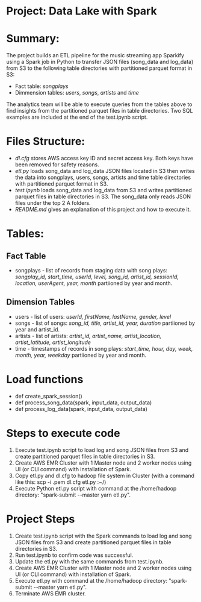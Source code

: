 # Project: Data Lake with Spark

# Summary:

The project builds an ETL pipeline for the music streaming app Sparkify using a Spark job in Python to transfer JSON files (song_data and log_data) from S3 to the following table directories with partitioned parquet format in S3:

- Fact table: *songplays*
- Dimmension tables: *users*, *songs*, *artists* and *time*

The analytics team will be able to execute queries from the tables above to find insights from the partitioned parquet files in table directories. Two SQL examples are included at the end of the test.ipynb script.

# Files Structure:

- *dl.cfg* stores AWS access key ID and secret access key. Both keys have been removed for safety reasons.
- *etl.py* loads song_data and log_data JSON files located in S3 then writes the data into songplays, users, songs, artists and time table directories with partitioned parquet format in S3. 
- *test.ipynb* loads song_data and log_data from S3 and writes partitioned parquet files in table directories in S3. The song_data only reads JSON files under the top 2 A folders.
- *README.md* gives an explanation of this project and how to execute it.

# Tables:

## Fact Table
- songplays - list of records from staging data with song plays: *songplay_id, start_time, userId, level, song_id, artist_id, sessionId, location, userAgent, year, month* partiioned by year and month.

## Dimension Tables
- users - list of users: *userId, firstName, lastName, gender, level*
- songs - list of songs: *song_id, title, artist_id, year, duration* partiioned by year and artist_id.
- artists - list of artists: *artist_id, artist_name, artist_location, artist_latitude, artist_longitude*
- time - timestamps of records in song plays:  *start_time, hour, day, week, month, year, weekday* partiioned by year and month.

# Load functions

- def create_spark_session()
- def process_song_data(spark, input_data, output_data)
- def process_log_data(spark, input_data, output_data)

# Steps to execute code

1. Execute test.ipynb script to load log and song JSON files from S3 and create partitioned parquet files in table directories in S3. 
2. Create AWS EMR Cluster with 1 Master node and 2 worker nodes using UI (or CLI command) with installation of Spark.
3. Copy etl.py and dl.cfg to hadoop file system in Cluster (with a command like this: scp -i <key pair>.pem dl.cfg etl.py <hadoop link>:~/)
4. Execute Python etl.py script with command at the /home/hadoop directory: "spark-submit --master yarn etl.py".

# Project Steps

1. Create test.ipynb script with the Spark commands to load log and song JSON files from S3 and create partitioned parquet files in table directories in S3.
2. Run test.ipynb to confirm code was successful. 
3. Update the etl.py with the same commands from test.ipynb.
4. Create AWS EMR Cluster with 1 Master node and 2 worker nodes using UI (or CLI command) with installation of Spark.
5. Execute etl.py with command at the /home/hadoop directory: "spark-submit --master yarn etl.py".
6. Terminate AWS EMR cluster.
